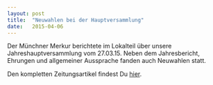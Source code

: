 ```yaml
---
layout: post
title:  "Neuwahlen bei der Hauptversammlung"
date:   2015-04-06
---
```


Der Münchner Merkur berichtete im Lokalteil über unsere Jahreshauptversammlung vom 27.03.15. Neben dem Jahresbericht, Ehrungen und allgemeiner Aussprache fanden auch Neuwahlen statt.

Den kompletten Zeitungsartikel findest Du [hier][merkur].

[merkur]: http://www.merkur.de/lokales/dachau/landkreis/feuerwehr-eisolzried-einen-neuen-kommandanten-4880991.html

